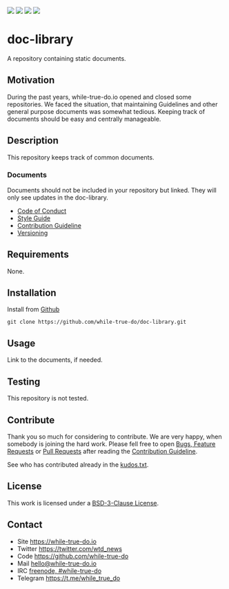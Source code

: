 <!--
name: README.md
description: This file contains important information for the repository.
author: while-true-do.io
contact: hello@while-true-do.io
license: BSD-3-Clause
-->

<!-- github shields -->
![](https://img.shields.io/github/tag/while-true-do/doc-library.svg)
![](https://img.shields.io/github/license/while-true-do/doc-library.svg?style=flat)
![](https://img.shields.io/github/issues/while-true-do/doc-library.svg?style=flat)
![](https://img.shields.io/github/issues-pr/while-true-do/doc-library.svg?style=flat)

# doc-library

A repository containing static documents.

## Motivation

During the past years, while-true-do.io opened and closed some repositories. We
faced the situation, that maintaining Guidelines and other general purpose
documents was somewhat tedious. Keeping track of documents should be easy and
centrally manageable.

## Description

This repository keeps track of common documents.

### Documents

Documents should not be included in your repository but linked. They will only
see updates in the doc-library.

-   [Code of Conduct](./docs/CODE_OF_CONDUCT.md)
-   [Style Guide](./docs/STYLE_GUIDE.md)
-   [Contribution Guideline](./docs/CONTRIBUTING.md)
-   [Versioning](./docs/VERSIONING.md)

## Requirements

None.

## Installation

Install from [Github](https://github.com/while-true-do/doc-library)
```
git clone https://github.com/while-true-do/doc-library.git
```

## Usage

Link to the documents, if needed.

## Testing

This repository is not tested.

## Contribute

Thank you so much for considering to contribute. We are very happy, when somebody
is joining the hard work. Please fell free to open
[Bugs, Feature Requests](https://github.com/while-true-do/doc-library/issues) or
[Pull Requests](https://github.com/while-true-do/doc-library/pulls) after
reading the [Contribution Guideline](https://github.com/while-true-do/doc-library/blob/master/docs/CONTRIBUTING.md).

See who has contributed already in the [kudos.txt](./kudos.txt).

## License

This work is licensed under a [BSD-3-Clause License](https://opensource.org/licenses/BSD-3-Clause).

## Contact

-   Site <https://while-true-do.io>
-   Twitter <https://twitter.com/wtd_news>
-   Code <https://github.com/while-true-do>
-   Mail [hello@while-true-do.io](mailto:hello@while-true-do.io)
-   IRC [freenode, #while-true-do](https://webchat.freenode.net/?channels=while-true-do)
-   Telegram <https://t.me/while_true_do>
